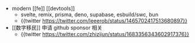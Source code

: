 - modern [[fe]] [[devtools]]
	- svelte, remix, prisma, deno, supabase, esbuild/swc, bun
	- {{twitter https://twitter.com/leeerob/status/1465702417513680897}}
- [[数字移民]] 申请 github sponsor 相关
	- {{twitter https://twitter.com/zhizijun/status/1683356343602917376}}